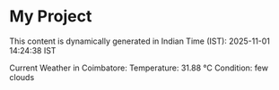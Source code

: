 # My Project

This content is dynamically generated in Indian Time (IST): 2025-11-01 14:24:38 IST


Current Weather in Coimbatore:
Temperature: 31.88 °C
Condition: few clouds
